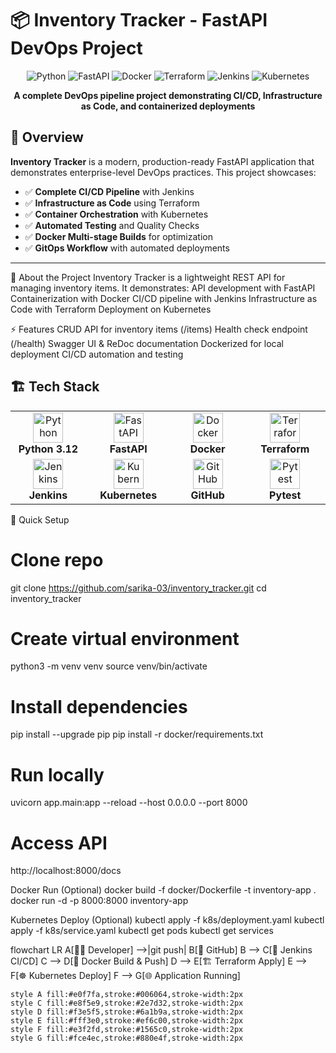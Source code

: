 # 📦 Inventory Tracker - FastAPI DevOps Project

<div align="center">

![Python](https://img.shields.io/badge/Python-3.12-blue?style=for-the-badge&logo=python)
![FastAPI](https://img.shields.io/badge/FastAPI-0.100+-green?style=for-the-badge&logo=fastapi)
![Docker](https://img.shields.io/badge/Docker-20.10+-blue?style=for-the-badge&logo=docker)
![Terraform](https://img.shields.io/badge/Terraform-1.6+-purple?style=for-the-badge&logo=terraform)
![Jenkins](https://img.shields.io/badge/Jenkins-2.400+-red?style=for-the-badge&logo=jenkins)
![Kubernetes](https://img.shields.io/badge/Kubernetes-1.28+-blue?style=for-the-badge&logo=kubernetes)

**A complete DevOps pipeline project demonstrating CI/CD, Infrastructure as Code, and containerized deployments**

</div>


## 🌟 Overview

**Inventory Tracker** is a modern, production-ready FastAPI application that demonstrates enterprise-level DevOps practices. This project showcases:

- ✅ **Complete CI/CD Pipeline** with Jenkins
- ✅ **Infrastructure as Code** using Terraform
- ✅ **Container Orchestration** with Kubernetes
- ✅ **Automated Testing** and Quality Checks
- ✅ **Docker Multi-stage Builds** for optimization
- ✅ **GitOps Workflow** with automated deployments

---

🌟 About the Project
Inventory Tracker is a lightweight REST API for managing inventory items. It demonstrates:
API development with FastAPI
Containerization with Docker
CI/CD pipeline with Jenkins
Infrastructure as Code with Terraform
Deployment on Kubernetes

⚡ Features
CRUD API for inventory items (/items)
Health check endpoint (/health)
Swagger UI & ReDoc documentation
Dockerized for local deployment
CI/CD automation and testing

## 🏗️ Tech Stack

<table>
<tr>
<td align="center" width="150">
<img src="https://cdn.jsdelivr.net/gh/devicons/devicon/icons/python/python-original.svg" width="48" height="48" alt="Python" />
<br><strong>Python 3.12</strong>
</td>
<td align="center" width="150">
<img src="https://cdn.jsdelivr.net/gh/devicons/devicon/icons/fastapi/fastapi-original.svg" width="48" height="48" alt="FastAPI" />
<br><strong>FastAPI</strong>
</td>
<td align="center" width="150">
<img src="https://cdn.jsdelivr.net/gh/devicons/devicon/icons/docker/docker-original.svg" width="48" height="48" alt="Docker" />
<br><strong>Docker</strong>
</td>
<td align="center" width="150">
<img src="https://cdn.jsdelivr.net/gh/devicons/devicon/icons/terraform/terraform-original.svg" width="48" height="48" alt="Terraform" />
<br><strong>Terraform</strong>
</td>
</tr>
<tr>
<td align="center" width="150">
<img src="https://cdn.jsdelivr.net/gh/devicons/devicon/icons/jenkins/jenkins-original.svg" width="48" height="48" alt="Jenkins" />
<br><strong>Jenkins</strong>
</td>
<td align="center" width="150">
<img src="https://cdn.jsdelivr.net/gh/devicons/devicon/icons/kubernetes/kubernetes-plain.svg" width="48" height="48" alt="Kubernetes" />
<br><strong>Kubernetes</strong>
</td>
<td align="center" width="150">
<img src="https://cdn.jsdelivr.net/gh/devicons/devicon/icons/github/github-original.svg" width="48" height="48" alt="GitHub" />
<br><strong>GitHub</strong>
</td>
<td align="center" width="150">
<img src="https://cdn.jsdelivr.net/gh/devicons/devicon/icons/pytest/pytest-original.svg" width="48" height="48" alt="Pytest" />
<br><strong>Pytest</strong>
</td>
</tr>
</table>

🚀 Quick Setup
# Clone repo
git clone https://github.com/sarika-03/inventory_tracker.git
cd inventory_tracker

# Create virtual environment
python3 -m venv venv
source venv/bin/activate

# Install dependencies
pip install --upgrade pip
pip install -r docker/requirements.txt

# Run locally
uvicorn app.main:app --reload --host 0.0.0.0 --port 8000

# Access API
http://localhost:8000/docs

Docker Run (Optional)
docker build -f docker/Dockerfile -t inventory-app .
docker run -d -p 8000:8000 inventory-app

Kubernetes Deploy (Optional)
kubectl apply -f k8s/deployment.yaml
kubectl apply -f k8s/service.yaml
kubectl get pods
kubectl get services

flowchart LR
    A[👨‍💻 Developer] -->|git push| B[📁 GitHub]
    B --> C[🤖 Jenkins CI/CD]
    C --> D[🐳 Docker Build & Push]
    D --> E[🏗️ Terraform Apply]
    E --> F[☸️ Kubernetes Deploy]
    F --> G[🌐 Application Running]
    
    style A fill:#e0f7fa,stroke:#006064,stroke-width:2px
    style C fill:#e8f5e9,stroke:#2e7d32,stroke-width:2px
    style D fill:#f3e5f5,stroke:#6a1b9a,stroke-width:2px
    style E fill:#fff3e0,stroke:#ef6c00,stroke-width:2px
    style F fill:#e3f2fd,stroke:#1565c0,stroke-width:2px
    style G fill:#fce4ec,stroke:#880e4f,stroke-width:2px
